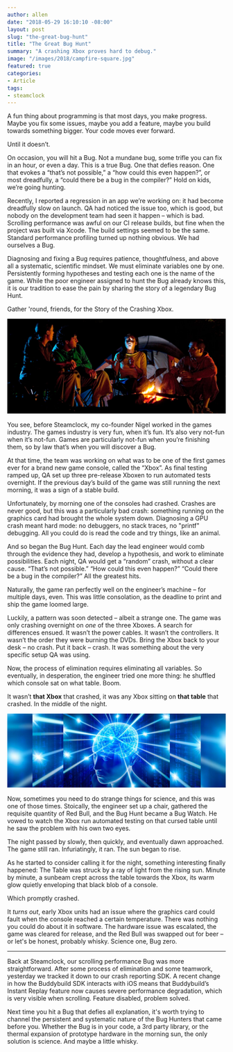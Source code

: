 ```yaml
---
author: allen
date: "2018-05-29 16:10:10 -08:00"
layout: post
slug: "the-great-bug-hunt"
title: "The Great Bug Hunt"
summary: "A crashing Xbox proves hard to debug."
image: "/images/2018/campfire-square.jpg"
featured: true
categories:
- Article
tags:
- steamclock
---
```


A fun thing about programming is that most days, you make progress. Maybe you fix some issues, maybe you add a feature, maybe you build towards something bigger. Your code moves ever forward.

Until it doesn’t.

On occasion, you will hit a Bug. Not a mundane bug, some trifle you can fix in an hour, or even a day. This is a true Bug. One that defies reason. One that evokes a “that’s not possible,” a “how could this even happen?”, or most dreadfully, a “could there be a bug in the compiler?” Hold on kids, we’re going hunting.

Recently, I reported a regression in an app we’re working on: it had become dreadfully slow on launch. QA had noticed the issue too, which is good, but nobody on the development team had seen it happen – which is bad. Scrolling performance was awful on our CI release builds, but fine when the project was built via Xcode. The build settings seemed to be the same. Standard performance profiling turned up nothing obvious. We had ourselves a Bug.

Diagnosing and fixing a Bug requires patience, thoughtfulness, and above all a systematic, scientific mindset. We must eliminate variables one by one. Persistently forming hypotheses and testing each one is the name of the game. While the poor engineer assigned to hunt the Bug already knows this, it is our tradition to ease the pain by sharing the story of a legendary Bug Hunt.

Gather 'round, friends, for the Story of the Crashing Xbox.

<img src='/images/2018/campfire.jpg'>

You see, before Steamclock, my co-founder Nigel worked in the games industry. The games industry is very fun, when it’s fun. It’s also very not-fun when it’s not-fun. Games are particularly not-fun when you’re finishing them, so by law that’s when you will discover a Bug.

At that time, the team was working on what was to be one of the first games ever for a brand new game console, called the “Xbox”. As final testing ramped up, QA set up three pre-release Xboxen to run automated tests overnight. If the previous day’s build of the game was still running the next morning, it was a sign of a stable build.

Unfortunately, by morning one of the consoles had crashed. Crashes are never good, but this was a particularly bad crash: something running on the graphics card had brought the whole system down. Diagnosing a GPU crash meant hard mode: no debuggers, no stack traces, no "printf" debugging. All you could do is read the code and try things, like an animal.

And so began the Bug Hunt. Each day the lead engineer would comb through the evidence they had, develop a hypothesis, and work to eliminate possibilities. Each night, QA would get a “random” crash, without a clear cause. “That’s not possible.” “How could this even happen?” “Could there be a bug in the compiler?” All the greatest hits.

Naturally, the game ran perfectly well on the engineer’s machine – for multiple days, even. This was little consolation, as the deadline to print and ship the game loomed large.

Luckily, a pattern was soon detected – albeit a strange one. The game was only crashing overnight on *one* of the three Xboxes.  A search for differences ensued. It wasn’t the power cables. It wasn’t the controllers. It wasn’t the order they were burning the DVDs. Bring the Xbox back to your desk – no crash. Put it back – crash. It was something about the very specific setup QA was using.

Now, the process of elimination requires eliminating all variables. So eventually, in desperation, the engineer tried one more thing: he shuffled which console sat on what table. Boom.

It wasn’t **that Xbox** that crashed, it was any Xbox sitting on **that table** that crashed. In the middle of the night.

<img src='/images/2018/brains.jpg'>

Now, sometimes you need to do strange things for science, and this was one of those times. Stoically, the engineer set up a chair, gathered the requisite quantity of Red Bull, and the Bug Hunt became a Bug Watch. He vowed to watch the Xbox run automated testing on that cursed table until he saw the problem with his own two eyes.

The night passed by slowly, then quickly, and eventually dawn approached. The game still ran. Infuriatingly, it ran. The sun began to rise.

As he started to consider calling it for the night, something interesting finally happened: The Table was struck by a ray of light from the rising sun. Minute by minute, a sunbeam crept across the table towards the Xbox, its warm glow quietly enveloping that black blob of a console.

Which promptly crashed.

It *turns out*, early Xbox units had an issue where the graphics card could fault when the console reached a certain temperature. There was nothing you could do about it in software. The hardware issue was escalated, the game was cleared for release, and the Red Bull was swapped out for beer – or let's be honest, probably whisky. Science one, Bug zero.

---

Back at Steamclock, our scrolling performance Bug was more straightforward. After some process of elimination and some teamwork, yesterday we tracked it down to our crash reporting SDK. A recent change in how the Buddybuild SDK interacts with iOS means that Buddybuild’s Instant Replay feature now causes severe performance degradation, which is very visible when scrolling. Feature disabled, problem solved.

Next time you hit a Bug that defies all explanation, it's worth trying to channel the persistent and systematic nature of the Bug Hunters that came before you. Whether the Bug is in your code, a 3rd party library, or the thermal expansion of prototype hardware in the morning sun, the only solution is science. And maybe a little whisky.